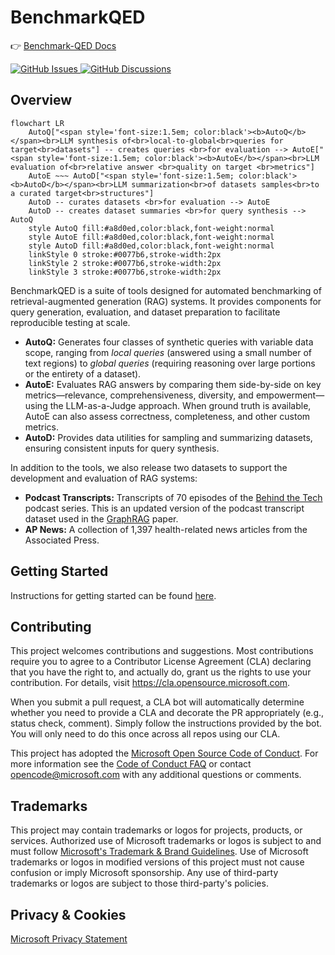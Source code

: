 # BenchmarkQED

<!-- >
TODO: 
 - Add missing badges
 - Add blog post final url
<-->

👉 [Benchmark-QED Docs](https://microsoft.github.io/benchmark-qed/)<br/>

<div align="left">
  <a href="https://github.com/microsoft/benchmark-qed/issues">
    <img alt="GitHub Issues" src="https://img.shields.io/github/issues/microsoft/benchmark-qed">
  </a>
  <a href="https://github.com/microsoft/benchmark-qed/discussions">
    <img alt="GitHub Discussions" src="https://img.shields.io/github/discussions/microsoft/benchmark-qed">
  </a>
</div>

## Overview

```mermaid
flowchart LR
    AutoQ["<span style='font-size:1.5em; color:black'><b>AutoQ</b></span><br>LLM synthesis of<br>local-to-global<br>queries for target<br>datasets"] -- creates queries <br>for evaluation --> AutoE["<span style='font-size:1.5em; color:black'><b>AutoE</b></span><br>LLM evaluation of<br>relative answer <br>quality on target <br>metrics"]
    AutoE ~~~ AutoD["<span style='font-size:1.5em; color:black'><b>AutoD</b></span><br>LLM summarization<br>of datasets samples<br>to a curated target<br>structures"]
    AutoD -- curates datasets <br>for evaluation --> AutoE
    AutoD -- creates dataset summaries <br>for query synthesis --> AutoQ
    style AutoQ fill:#a8d0ed,color:black,font-weight:normal
    style AutoE fill:#a8d0ed,color:black,font-weight:normal
    style AutoD fill:#a8d0ed,color:black,font-weight:normal
    linkStyle 0 stroke:#0077b6,stroke-width:2px
    linkStyle 2 stroke:#0077b6,stroke-width:2px
    linkStyle 3 stroke:#0077b6,stroke-width:2px
```

BenchmarkQED is a suite of tools designed for automated benchmarking of retrieval-augmented generation (RAG) systems. It provides components for query generation, evaluation, and dataset preparation to facilitate reproducible testing at scale.

- **AutoQ:** Generates four classes of synthetic queries with variable data scope, ranging from <i>local queries</i> (answered using a small number of text regions) to <i>global queries</i> (requiring reasoning over large portions or the entirety of a dataset).
- **AutoE:** Evaluates RAG answers by comparing them side-by-side on key metrics—relevance, comprehensiveness, diversity, and empowerment—using the LLM-as-a-Judge approach. When ground truth is available, AutoE can also assess correctness, completeness, and other custom metrics.
- **AutoD:** Provides data utilities for sampling and summarizing datasets, ensuring consistent inputs for query synthesis.

In addition to the tools, we also release two datasets to support the development and evaluation of RAG systems:

- **Podcast Transcripts:** Transcripts of 70 episodes of the [Behind the Tech](https://www.microsoft.com/en-us/behind-the-tech) podcast series. This is an updated version of the podcast transcript dataset used in the [GraphRAG](https://arxiv.org/abs/2404.16130) paper. 
- **AP News:** A collection of 1,397 health-related news articles from the Associated Press.

## Getting Started
Instructions for getting started can be found [here](https://microsoft.github.io/benchmark-qed/).

## Contributing

This project welcomes contributions and suggestions.  Most contributions require you to agree to a
Contributor License Agreement (CLA) declaring that you have the right to, and actually do, grant us
the rights to use your contribution. For details, visit https://cla.opensource.microsoft.com.

When you submit a pull request, a CLA bot will automatically determine whether you need to provide
a CLA and decorate the PR appropriately (e.g., status check, comment). Simply follow the instructions
provided by the bot. You will only need to do this once across all repos using our CLA.

This project has adopted the [Microsoft Open Source Code of Conduct](https://opensource.microsoft.com/codeofconduct/).
For more information see the [Code of Conduct FAQ](https://opensource.microsoft.com/codeofconduct/faq/) or
contact [opencode@microsoft.com](mailto:opencode@microsoft.com) with any additional questions or comments.

## Trademarks

This project may contain trademarks or logos for projects, products, or services. Authorized use of Microsoft 
trademarks or logos is subject to and must follow 
[Microsoft's Trademark & Brand Guidelines](https://www.microsoft.com/en-us/legal/intellectualproperty/trademarks/usage/general).
Use of Microsoft trademarks or logos in modified versions of this project must not cause confusion or imply Microsoft sponsorship.
Any use of third-party trademarks or logos are subject to those third-party's policies.


## Privacy & Cookies

[Microsoft Privacy Statement](https://go.microsoft.com/fwlink/?LinkId=521839)
